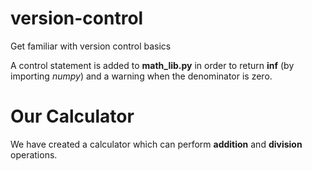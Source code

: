 # version-control
Get familiar with version control basics

A control statement is added to **math_lib.py** in order to return **inf** (by importing *numpy*) and a warning when the denominator is zero.

# Our Calculator
We have created a calculator which can perform **addition** and **division** operations.